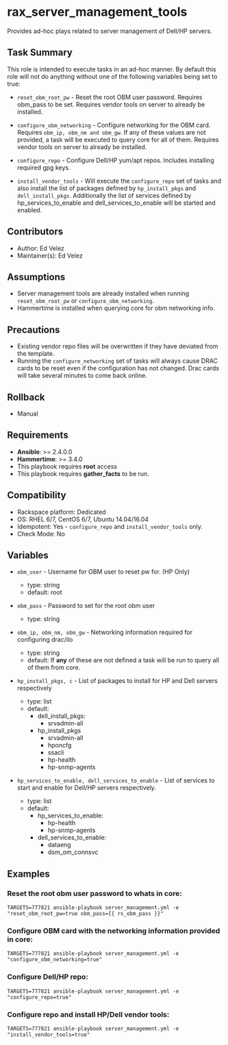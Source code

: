 # rax_server_management_tools

Provides ad-hoc plays related to server management of Dell/HP servers.

## Task Summary

This role is intended to execute tasks in an ad-hoc manner. By default this role will not do anything without one of the following variables being set to true:

  - `reset_obm_root_pw` - Reset the root OBM user password. Requires obm_pass to be set. Requires vendor tools on server to already be installed.

  - `configure_obm_networking` - Configure networking for the OBM card. Requires `obm_ip, obm_nm and obm_gw`. If any of these values are not provided, a task will be executed to query core for all of them. Requires vendor tools on server to already be installed.

  - `configure_repo` - Configure Dell/HP yum/apt repos. Includes installing required gpg keys.

  - `install_vendor_tools` - Will execute the `configure_repo` set of tasks and also install the list of packages defined by `hp_install_pkgs` and `dell_install_pkgs`. Additionally the list of services defined by hp_services_to_enable and dell_services_to_enable will be started and enabled.

## Contributors
  - Author: Ed Velez
  - Maintainer(s): Ed Velez

## Assumptions
  - Server management tools are already installed when running `reset_obm_root_pw` or `configure_obm_networking`.
  - Hammertime is installed when querying core for obm networking info.

## Precautions
  - Existing vendor repo files will be overwritten if they have deviated from the template.
  - Running the `configure_networking` set of tasks will always cause DRAC cards to be reset even if the configuration has not changed. Drac cards will take several minutes to come back online.

## Rollback
  - Manual

## Requirements
  - **Ansible**: >= 2.4.0.0
  - **Hammertime**: >= 3.4.0
  - This playbook requires **root** access
  - This playbook requires **gather_facts** to be run.

## Compatibility
  - Rackspace platform: Dedicated
  - OS: RHEL 6/7, CentOS 6/7, Ubuntu 14.04/16.04
  - Idempotent: Yes - `configure_repo` and `install_vendor_tools` only.
  - Check Mode: No

## Variables

  - `obm_user` - Username for OBM user to reset pw for. (HP Only)
    - type: string
    - default: root

  - `obm_pass` - Password to set for the root obm user
    - type: string

  - `obm_ip, obm_nm, obm_gw` - Networking information required for configuring drac/ilo
    - type: string
    - default: If **any** of these are not defined a task will be run to query all of them from core.

  - `hp_install_pkgs, c` - List of packages to install for HP and Dell servers respectively
    - type: list
    - default:
        - dell_install_pkgs:
            - srvadmin-all
        - hp_install_pkgs
            - srvadmin-all
            - hponcfg
            - ssacli
            - hp-health
            - hp-snmp-agents

  - `hp_services_to_enable, dell_services_to_enable` - List of services to start and enable for Dell/HP servers respectively.
    - type: list
    - default:
        - hp_services_to_enable:
            - hp-health
            - hp-snmp-agents
        - dell_services_to_enable:
            - dataeng
            - dsm_om_connsvc
## Examples

### Reset the root obm user password to whats in core:
```
TARGETS=777821 ansible-playbook server_management.yml -e "reset_obm_root_pw=true obm_pass={{ rs_obm_pass }}"
```
### Configure OBM card with the networking information provided in core:
```
TARGETS=777821 ansible-playbook server_management.yml -e "configure_obm_networking=true"
```
### Configure Dell/HP repo:
```
TARGETS=777821 ansible-playbook server_management.yml -e "configure_repo=true"
```
### Configure repo and install HP/Dell vendor tools:
```
TARGETS=777821 ansible-playbook server_management.yml -e "install_vendor_tools=true"
```